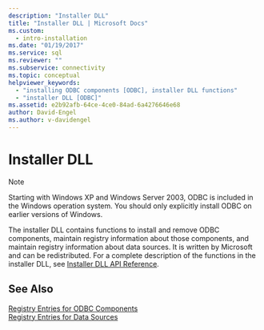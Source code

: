 ```yaml
---
description: "Installer DLL"
title: "Installer DLL | Microsoft Docs"
ms.custom:
  - intro-installation
ms.date: "01/19/2017"
ms.service: sql
ms.reviewer: ""
ms.subservice: connectivity
ms.topic: conceptual
helpviewer_keywords:
  - "installing ODBC components [ODBC], installer DLL functions"
  - "installer DLL [ODBC]"
ms.assetid: e2b92afb-64ce-4ce0-84ad-6a4276646e68
author: David-Engel
ms.author: v-davidengel
---
```

# Installer DLL
> [!NOTE]  
>  Starting with Windows XP and Windows Server 2003, ODBC is included in the Windows operation system. You should only explicitly install ODBC on earlier versions of Windows.  
  
 The installer DLL contains functions to install and remove ODBC components, maintain registry information about those components, and maintain registry information about data sources. It is written by Microsoft and can be redistributed. For a complete description of the functions in the installer DLL, see [Installer DLL API Reference](../../../odbc/reference/syntax/installer-dll-api-reference-function.md).  
  
## See Also  
 [Registry Entries for ODBC Components](../../../odbc/reference/install/registry-entries-for-odbc-components.md)   
 [Registry Entries for Data Sources](../../../odbc/reference/install/registry-entries-for-data-sources.md)

